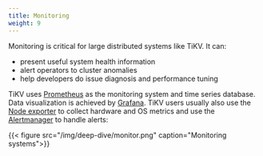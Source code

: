 ```yaml
---
title: Monitoring
weight: 9
---
```


Monitoring is critical for large distributed systems like TiKV. It can:

* present useful system health information
* alert operators to cluster anomalies
* help developers do issue diagnosis and performance tuning

TiKV uses [Prometheus] as the monitoring system and time series database. Data
visualization is achieved by [Grafana]. TiKV users usually also use the
[Node exporter] to collect hardware and OS metrics and use the [Alertmanager]
to handle alerts:

{{< figure
    src="/img/deep-dive/monitor.png"
    caption="Monitoring systems">}}

[Prometheus]: https://github.com/prometheus/prometheus
[Grafana]: https://github.com/grafana/grafana
[Node exporter]: https://github.com/prometheus/node_exporter
[Alertmanager]: https://github.com/prometheus/node_exporter